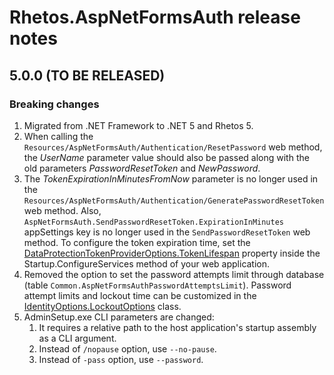 # Rhetos.AspNetFormsAuth release notes

## 5.0.0 (TO BE RELEASED)

### Breaking changes

1. Migrated from .NET Framework to .NET 5 and Rhetos 5.
2. When calling the `Resources/AspNetFormsAuth/Authentication/ResetPassword` web method,
   the *UserName* parameter value should also be passed along with the old parameters *PasswordResetToken* and *NewPassword*.
3. The *TokenExpirationInMinutesFromNow* parameter is no longer used in the `Resources/AspNetFormsAuth/Authentication/GeneratePasswordResetToken` web method.
   Also, `AspNetFormsAuth.SendPasswordResetToken.ExpirationInMinutes` appSettings key is no longer used in the `SendPasswordResetToken` web method.
   To configure the token expiration time, set
   the [DataProtectionTokenProviderOptions.TokenLifespan](https://docs.microsoft.com/en-us/dotnet/api/microsoft.aspnetcore.identity.dataprotectiontokenprovideroptions.tokenlifespan?view=aspnetcore-5.0)
   property inside the Startup.ConfigureServices method of your web application.
4. Removed the option to set the password attempts limit through database (table `Common.AspNetFormsAuthPasswordAttemptsLimit`).
   Password attempt limits and lockout time can be customized in
   the [IdentityOptions.LockoutOptions](https://docs.microsoft.com/en-us/dotnet/api/microsoft.aspnetcore.identity.identityoptions.lockout?view=aspnetcore-5.0#Microsoft_AspNetCore_Identity_IdentityOptions_Lockout)
   class.
5. AdminSetup.exe CLI parameters are changed:
   1. It requires a relative path to the host application's startup assembly as a CLI argument.
   2. Instead of `/nopause` option, use `--no-pause`.
   3. Instead of `-pass` option, use `--password`.
